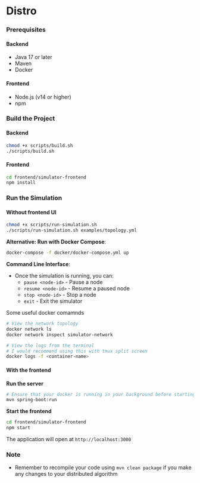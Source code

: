 
# Distro

### Prerequisites
#### Backend
- Java 17 or later
- Maven
- Docker

#### Frontend
- Node.js (v14 or higher)
- npm 


### Build the Project
#### Backend
```bash
chmod +x scripts/build.sh
./scripts/build.sh
```

#### Frontend
```bash
cd frontend/simulator-frontend
npm install
```

### Run the Simulation
#### Without frontend UI
```bash
chmod +x scripts/run-simulation.sh
./scripts/run-simulation.sh examples/topology.yml
```

**Alternative: Run with Docker Compose**:
```bash
docker-compose -f docker/docker-compose.yml up
```

**Command Line Interface**:
- Once the simulation is running, you can:
  - `pause <node-id>` - Pause a node
  - `resume <node-id>` - Resume a paused node
  - `stop <node-id>` - Stop a node
  - `exit` - Exit the simulator

Some useful docker comamnds
```bash
# View the network topology
docker network ls
docker network inspect simulator-network

# View the logs from the terminal
# I would recommend using this with tmux split screen
docker logs -f <container-name>
```

#### With the frontend

**Run the server**
```bash
# Ensure that your docker is running in your background before starting the server
mvn spring-boot:run
```

**Start the frontend**
```bash
cd frontend/simulator-frontend
npm start

```
The application will open at `http://localhost:3000`


### Note
- Remember to recompile your code using `mvn clean package` if you make any changes to your distributed algorithm
